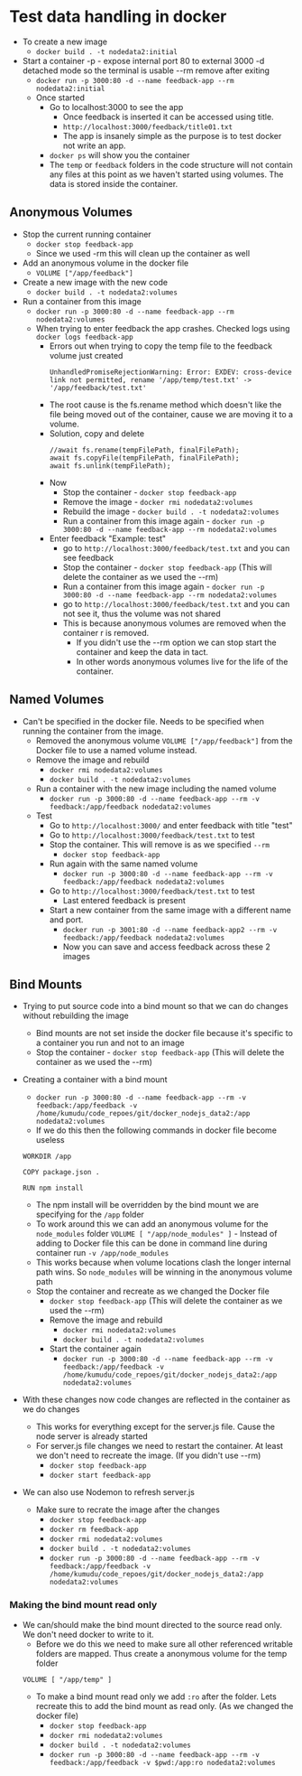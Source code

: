 # Test data handling in docker 

* To create a new image
   - `docker build . -t nodedata2:initial`
* Start a container
   -p - expose internal port 80 to external 3000
   -d detached mode so the terminal is usable
   --rm remove after exiting
   - `docker run -p 3000:80 -d --name feedback-app --rm nodedata2:initial`
   - Once started
      - Go to localhost:3000 to see the app
         - Once feedback is inserted it can be accessed using title. 
         - `http://localhost:3000/feedback/title01.txt`
         - The app is insanely simple as the purpose is to test docker not write an app.
      - `docker ps` will show you the container
      - The `temp` or `feedback` folders in the code structure will not contain any files at this point as we haven't started using volumes. The data is stored inside the container.

## Anonymous Volumes

* Stop the current running container
   - `docker stop feedback-app`
   - Since we used -rm this will clean up the container as well
* Add an anonymous volume in the docker file
   - `VOLUME ["/app/feedback"]`
* Create a new image with the new code
   - `docker build . -t nodedata2:volumes`
* Run a container from this image
   - `docker run -p 3000:80 -d --name feedback-app --rm nodedata2:volumes`
   - When trying to enter feedback the app crashes. Checked logs using `docker logs feedback-app`
      - Errors out when trying to copy the temp file to the feedback volume just created
          ```
          UnhandledPromiseRejectionWarning: Error: EXDEV: cross-device link not permitted, rename '/app/temp/test.txt' -> '/app/feedback/test.txt'
         ```
      - The root cause is the fs.rename method which doesn't like the file being moved out of the container, cause we are moving it to a volume. 
      - Solution, copy and delete
         ```
         //await fs.rename(tempFilePath, finalFilePath);
         await fs.copyFile(tempFilePath, finalFilePath);
         await fs.unlink(tempFilePath);
         ```
      - Now 
         - Stop the container - `docker stop feedback-app`
         - Remove the image - `docker rmi nodedata2:volumes`
         - Rebuild the image - `docker build . -t nodedata2:volumes`
         - Run a container from this image again - `docker run -p 3000:80 -d --name feedback-app --rm nodedata2:volumes`
      - Enter feedback "Example: test"
         - go to `http://localhost:3000/feedback/test.txt` and you can see feedback
         - Stop the container - `docker stop feedback-app` (This will delete the container as we used the --rm)
         - Run a container from this image again - `docker run -p 3000:80 -d --name feedback-app --rm nodedata2:volumes`
         - go to `http://localhost:3000/feedback/test.txt` and you can not see it, thus the volume was not shared
         - This is because anonymous volumes are removed when the container r is removed. 
            - If you didn't use the --rm option we can stop start the container and keep the data in tact.
            - In other words anonymous volumes live for the life of the container.

## Named Volumes

* Can't be specified in the docker file. Needs to be specified when running the container from the image.
   - Removed the anonymous volume `VOLUME ["/app/feedback"]` from the Docker file to use a named volume instead.
   - Remove the image and rebuild
      - `docker rmi nodedata2:volumes`
      - `docker build . -t nodedata2:volumes`
   - Run a container with the new image including the named volume
      - `docker run -p 3000:80 -d --name feedback-app --rm -v feedback:/app/feedback nodedata2:volumes`
   - Test
      - Go to `http://localhost:3000/` and enter feedback with title "test"
      - Go to `http://localhost:3000/feedback/test.txt` to test
      - Stop the container. This will remove is as we specified `--rm`
         - `docker stop feedback-app`
      - Run again with the same named volume
         - `docker run -p 3000:80 -d --name feedback-app --rm -v feedback:/app/feedback nodedata2:volumes`
      - Go to `http://localhost:3000/feedback/test.txt` to test
         - Last entered feedback is present
      - Start a new container from the same image with a different name and port. 
         - `docker run -p 3001:80 -d --name feedback-app2 --rm -v feedback:/app/feedback nodedata2:volumes`
         - Now you can save and access feedback across these 2 images


## Bind Mounts

* Trying to put source code into a bind mount so that we can do changes without rebuilding the image
   - Bind mounts are not set inside the docker file because it's specific to a container you run and not to an image
   - Stop the container - `docker stop feedback-app` (This will delete the container as we used the --rm)
* Creating a container with a bind mount
   - `docker run -p 3000:80 -d --name feedback-app --rm -v feedback:/app/feedback -v /home/kumudu/code_repoes/git/docker_nodejs_data2:/app nodedata2:volumes`
   - If we do this then the following commands in docker file become useless
   ```
   WORKDIR /app

   COPY package.json .

   RUN npm install
   ```
   - The npm install will be overridden by the bind mount we are specifying for the `/app` folder
   - To work around this we can add an anonymous volume for the `node_modules` folder
      `VOLUME [ "/app/node_modules" ]` - Instead of adding to Docker file this can be done in command line during container run `-v /app/node_modules`
   - This works because when volume locations clash the longer internal path wins. So `node_modules` will be winning in the anonymous volume path
   - Stop the container and recreate as we changed the Docker file
      - `docker stop feedback-app` (This will delete the container as we used the --rm)
      - Remove the image and rebuild
         - `docker rmi nodedata2:volumes`
         - `docker build . -t nodedata2:volumes`
      - Start the container again
         - `docker run -p 3000:80 -d --name feedback-app --rm -v feedback:/app/feedback -v /home/kumudu/code_repoes/git/docker_nodejs_data2:/app nodedata2:volumes`
* With these changes now code changes are reflected in the container as we do changes
   - This works for everything except for the server.js file. Cause the node server is already started
   - For server.js file changes we need to restart the container. At least we don't need to recreate the image. (If you didn't use --rm)
      - `docker stop feedback-app`
      - `docker start feedback-app`

* We can also use Nodemon to refresh server.js
   - Make sure to recrate the image after the changes
      - `docker stop feedback-app`
      - `docker rm feedback-app`
      - `docker rmi nodedata2:volumes`
      - `docker build . -t nodedata2:volumes`
      - `docker run -p 3000:80 -d --name feedback-app --rm -v feedback:/app/feedback -v /home/kumudu/code_repoes/git/docker_nodejs_data2:/app nodedata2:volumes`

### Making the bind mount read only

* We can/should make the bind mount directed to the source read only. We don't need docker to write to it.
   - Before we do this we need to make sure all other referenced writable folders are mapped. Thus create a anonymous volume for the temp folder
   ```
   VOLUME [ "/app/temp" ]
   ```
   - To make a bind mount read only we add `:ro` after the folder. Lets recreate this to add the bind mount as read only. (As we changed the docker file)
      - `docker stop feedback-app`
      - `docker rmi nodedata2:volumes`
      - `docker build . -t nodedata2:volumes`
      - `docker run -p 3000:80 -d --name feedback-app --rm -v feedback:/app/feedback -v $pwd:/app:ro nodedata2:volumes`



      




